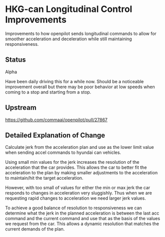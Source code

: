 # HKG-can Longitudinal Control Improvements
Improvements to how openpilot sends longitudinal commands to allow for smoother
acceleration and deceleration while still maintaining responsiveness.

## Status
Alpha

Have been daily driving this for a while now. Should be a noticeable improvement overall but there may be poor behavior at low speeds when coming to a stop and starting from a stop.

## Upstream
https://github.com/commaai/openpilot/pull/27867

## Detailed Explanation of Change
Calculate jerk from the acceleration plan and use as the lower limit value when sending accel commands to hyundai can vehicles.

Using small min values for the jerk increases the resolution of the acceleration that the car provides. This allows the car to better fit the acceleration to the plan by making smaller adjustments to the acceleration to maintain/hit the target acceleration.

However, with too small of values for either the min or max jerk the car responds to changes in acceleration very sluggishly. Thus when we are requesting rapid changes to acceleration we need larger jerk values.

To achieve a good balance of resolution to responsiveness we can determine what the jerk in the planned acceleration is between the last acc command and the current command and use that as the basis of the values we request from the car. This allows a dynamic resolution that matches the current demands of the plan.

